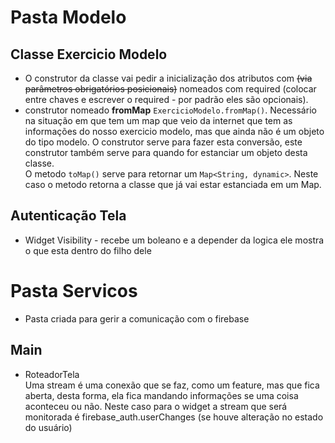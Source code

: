 # Pasta Modelo  
## Classe Exercicio Modelo  
* O construtor da classe vai pedir a inicialização dos atributos com ~~(via parâmetros obrigatórios posicionais)~~ nomeados com required (colocar entre chaves e escrever o required - por padrão eles são opcionais).  
* construtor nomeado **fromMap** `ExercicioModelo.fromMap()`. Necessário na situação em que tem um map que veio da internet que tem as informações do nosso exercicio modelo, mas que ainda não é um objeto do tipo modelo. O construtor serve para fazer esta conversão, este construtor também serve para quando for estanciar um objeto desta classe.  
O metodo `toMap()` serve para retornar um `Map<String, dynamic>`. Neste caso o metodo retorna a classe que já vai estar estanciada em um Map.  
## Autenticação Tela  
* Widget Visibility - recebe um boleano e a depender da logica ele mostra o que esta dentro do filho dele  

# Pasta Servicos  
* Pasta criada para gerir a comunicação com o firebase

## Main
* RoteadorTela  
Uma stream é uma conexão que se faz, como um feature, mas que fica aberta, desta forma, ela fica mandando informações se uma coisa aconteceu ou não. Neste caso para o widget a stream que será monitorada é firebase_auth.userChanges (se houve alteração no estado do usuário)